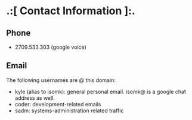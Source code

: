.:[ Contact Information ]:.
===========================

Phone
-----
* 2709.533.303 (google voice)

Email
-----
The following usernames are @ this domain:
* kyle (alias to isomk): general personal email. isomk@ is a google chat
address as well.
* coder: development-related emails
* sadm: systems-administration related traffic

